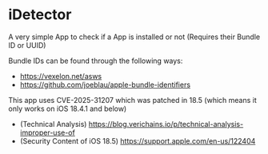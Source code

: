 # iDetector
A very simple App to check if a App is installed or not (Requires their Bundle ID or UUID)

Bundle IDs can be found through the following ways:
- https://vexelon.net/asws 
- https://github.com/joeblau/apple-bundle-identifiers

This app uses CVE-2025-31207 which was patched in 18.5 (which means it only works on iOS 18.4.1 and below)
- (Technical Analysis) https://blog.verichains.io/p/technical-analysis-improper-use-of
- (Security Content of iOS 18.5) https://support.apple.com/en-us/122404
